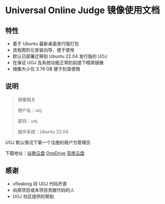 # Universal Online Judge 镜像使用文档

## 特性

* 基于 Ubuntu 最新桌面发行版打包
* 具有图形化安装向导，便于使用
* 默认已部署迁移到 Ubuntu 22.04 发行版的 UOJ
* 在保证 UOJ 及系统功能正常的前提下精简镜像
* 镜像大小仅 3.79 GB 便于刻录使用

## 说明

> 镜像相关
>
> 用户名：uoj
>
> 密码：uoj
>
> 操作系统：Ubuntu 22.04

UOJ 默认情况下第一个注册的用户为管理员

下载地址：[谷歌云盘](https://drive.google.com/file/d/1xBNLgfiIrd4L_va_3uBDIcHPj4JL7fy7/view?usp=sharing) [OneDrive](https://yefori-my.sharepoint.com/:u:/g/personal/yefori_yefori_onmicrosoft_com/EY-TwPNlvOdGs0NQPWW48wcB-hy1V-_96iKe0KPK_hhuJA?e=26BMal) [百度云盘](https://pan.baidu.com/s/1hVQlUlJeZTecTK9mneBEaQ?pwd=ojoj)

## 感谢

* vfleaking 将 UOJ 代码开源
* 向原项目或本项目贡献代码的人
* UOJ 社区提供的帮助
